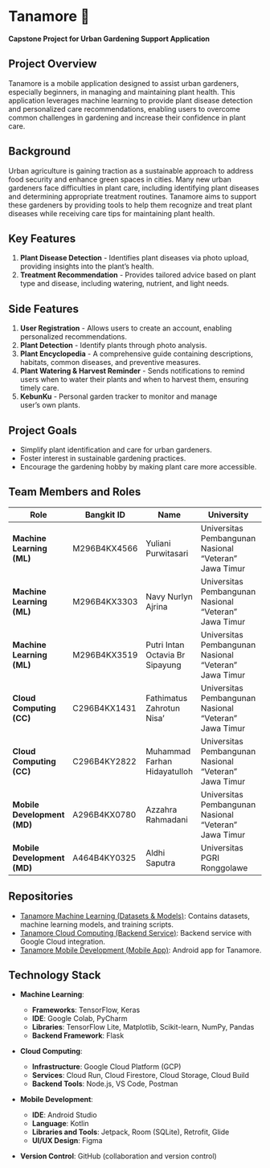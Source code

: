 # Tanamore 🌱

**Capstone Project for Urban Gardening Support Application**

## Project Overview

Tanamore is a mobile application designed to assist urban gardeners, especially beginners, in managing and maintaining plant health. This application leverages machine learning to provide plant disease detection and personalized care recommendations, enabling users to overcome common challenges in gardening and increase their confidence in plant care.

## Background

Urban agriculture is gaining traction as a sustainable approach to address food security and enhance green spaces in cities. Many new urban gardeners face difficulties in plant care, including identifying plant diseases and determining appropriate treatment routines. Tanamore aims to support these gardeners by providing tools to help them recognize and treat plant diseases while receiving care tips for maintaining plant health.

## Key Features

1. **Plant Disease Detection** - Identifies plant diseases via photo upload, providing insights into the plant’s health.
2. **Treatment Recommendation** - Provides tailored advice based on plant type and disease, including watering, nutrient, and light needs.

## Side Features  

1. **User Registration** - Allows users to create an account, enabling personalized recommendations.
2. **Plant Detection** - Identify plants through photo analysis.
3. **Plant Encyclopedia** - A comprehensive guide containing descriptions, habitats, common diseases, and preventive measures.
4. **Plant Watering & Harvest Reminder** - Sends notifications to remind users when to water their plants and when to harvest them, ensuring timely care.
5. **KebunKu** - Personal garden tracker to monitor and manage user’s own plants.

## Project Goals

- Simplify plant identification and care for urban gardeners.
- Foster interest in sustainable gardening practices.
- Encourage the gardening hobby by making plant care more accessible.

## Team Members and Roles

| Role                  | Bangkit ID   | Name                               | University                                           | GitHub Profile                              |
|-----------------------|--------------|------------------------------------|-----------------------------------------------------|---------------------------------------------|
| **Machine Learning (ML)** | M296B4KX4566 | Yuliani Purwitasari               | Universitas Pembangunan Nasional “Veteran” Jawa Timur | [ririsariii](https://github.com/ririsariii) |
| **Machine Learning (ML)** | M296B4KX3303 | Navy Nurlyn Ajrina                | Universitas Pembangunan Nasional “Veteran” Jawa Timur | [NavyNurlyn](https://github.com/NavyNurlyn) |
| **Machine Learning (ML)** | M296B4KX3519 | Putri Intan Octavia Br Sipayung   | Universitas Pembangunan Nasional “Veteran” Jawa Timur | [putriintans](https://github.com/putriintans) |
| **Cloud Computing (CC)**  | C296B4KX1431 | Fathimatus Zahrotun Nisa’         | Universitas Pembangunan Nasional “Veteran” Jawa Timur | [FathimatusZN](https://github.com/FathimatusZN) |
| **Cloud Computing (CC)**  | C296B4KY2822 | Muhammad Farhan Hidayatulloh      | Universitas Pembangunan Nasional “Veteran” Jawa Timur | [Muhfarhan90](https://github.com/Muhfarhan90) |
| **Mobile Development (MD)** | A296B4KX0780 | Azzahra Rahmadani                 | Universitas Pembangunan Nasional “Veteran” Jawa Timur | [azzahraramadani](https://github.com/azzahraramadani) |
| **Mobile Development (MD)** | A464B4KY0325 | Aldhi Saputra                     | Universitas PGRI Ronggolawe                        | [Aldhisaputra](https://github.com/Aldhisaputra) |

## Repositories
- [Tanamore Machine Learning (Datasets & Models)](https://github.com/Tanamore/machine_learning): Contains datasets, machine learning models, and training scripts.
- [Tanamore Cloud Computing (Backend Service)](https://github.com/Tanamore/backend-api): Backend service with Google Cloud integration.
- [Tanamore Mobile Development (Mobile App)](https://github.com/Tanamore/Mobile-Developer-Complete): Android app for Tanamore.

## Technology Stack

- **Machine Learning**: 
  - **Frameworks**: TensorFlow, Keras
  - **IDE**: Google Colab, PyCharm
  - **Libraries**: TensorFlow Lite, Matplotlib, Scikit-learn, NumPy, Pandas
  - **Backend Framework**: Flask

- **Cloud Computing**:
  - **Infrastructure**: Google Cloud Platform (GCP)
  - **Services**: Cloud Run, Cloud Firestore, Cloud Storage, Cloud Build
  - **Backend Tools**: Node.js, VS Code, Postman

- **Mobile Development**:
  - **IDE**: Android Studio
  - **Language**: Kotlin
  - **Libraries and Tools**: Jetpack, Room (SQLite), Retrofit, Glide
  - **UI/UX Design**: Figma
  
- **Version Control**: GitHub (collaboration and version control)


